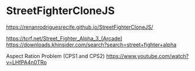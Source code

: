 # StreetFighterCloneJS


https://renanrodriguesrecife.github.io/StreetFighterCloneJS/

https://tcrf.net/Street_Fighter_Alpha_3_(Arcade)
https://downloads.khinsider.com/search?search=street+fighter+alpha

<!--
Scanlines effect:
https://codepen.io/0x04/pen/DMaGzo
-->


Aspect Ration Problem (CPS1 and CPS2)
https://www.youtube.com/watch?v=LHfPA4n0TRo

